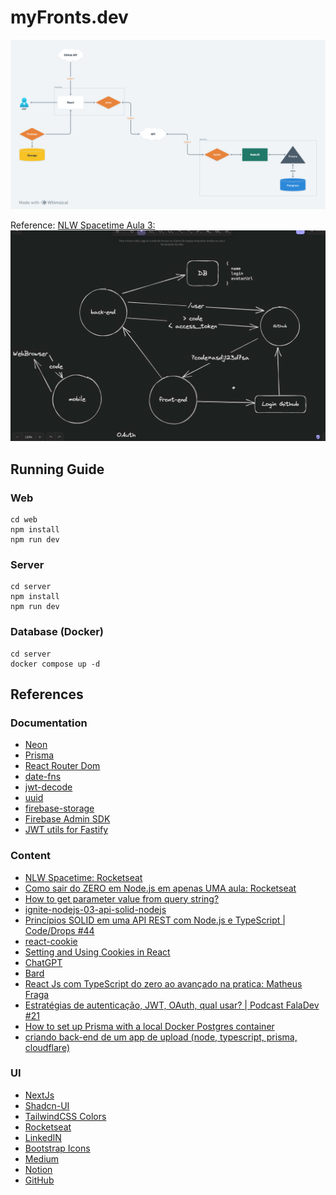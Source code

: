 # myFronts.dev

![techs-diagram](./.github/techs-diagram.png)

Reference: [NLW Spacetime Aula 3:](https://github.com/rocketseat-education/nlw-12-spacetime-ignite)
![github-oauth](./.github/github-oauth.png)

## Running Guide

### Web
```
cd web
npm install
npm run dev
```

### Server
```
cd server
npm install
npm run dev
```

### Database (Docker)
```
cd server
docker compose up -d
```

## References

### Documentation
- [Neon](https://neon.tech/docs/introduction)
- [Prisma](https://www.prisma.io/docs)
- [React Router Dom](https://reactrouter.com/)
- [date-fns](https://date-fns.org/)
- [jwt-decode](https://github.com/auth0/jwt-decode)
- [uuid](https://github.com/uuidjs/uuid)
- [firebase-storage](https://firebase.google.com/docs/storage?hl=pt-br)
- [Firebase Admin SDK](https://firebase.google.com/docs/admin/setup?hl=pt-br)
- [JWT utils for Fastify](https://github.com/fastify/fastify-jwt)

### Content
- [NLW Spacetime: Rocketseat](https://github.com/rocketseat-education/nlw-12-spacetime-ignite)
- [Como sair do ZERO em Node.js em apenas UMA aula: Rocketseat](https://www.youtube.com/watch?v=hHM-hr9q4mo)
- [How to get parameter value from query string?](https://stackoverflow.com/questions/35352638/how-to-get-parameter-value-from-query-string)
- [ignite-nodejs-03-api-solid-nodejs](https://github.com/rocketseat-education/ignite-nodejs-03-api-solid-nodejs)
- [Princípios SOLID em uma API REST com Node.js e TypeScript | Code/Drops #44](https://www.youtube.com/watch?v=vAV4Vy4jfkc)
- [react-cookie](https://github.com/bendotcodes/cookies/tree/main/packages/react-cookie)
- [Setting and Using Cookies in React](https://clerk.com/blog/setting-and-using-cookies-in-react?utm_source=www.google.com&utm_medium=referral&utm_campaign=none)
- [ChatGPT](https://chat.openai.com/)
- [Bard](https://bard.google.com/)
- [React Js com TypeScript do zero ao avançado na pratica: Matheus Fraga](https://www.udemy.com/course/react-js-typescript/)
- [Estratégias de autenticação, JWT, OAuth, qual usar? | Podcast FalaDev #21](https://www.youtube.com/watch?v=mZrt5R9eZzM)
- [How to set up Prisma with a local Docker Postgres container](https://medium.com/nerd-for-tech/how-to-set-up-prisma-with-a-local-docker-postgres-container-9e0958d08544)
- [criando back-end de um app de upload (node, typescript, prisma, cloudflare)](https://www.twitch.tv/videos/2030389139)

### UI
- [NextJs](https://nextjs.org/)
- [Shadcn-UI](https://ui.shadcn.com/)
- [TailwindCSS Colors](https://tailwindcss.com/docs/customizing-colors)
- [Rocketseat](https://rocketseat.com.br)
- [LinkedIN](https://rocketseat.com.br)
- [Bootstrap Icons](https://icons.getbootstrap.com/)
- [Medium](https://medium.com/)
- [Notion](https://www.notion.so)
- [GitHub](https://github.com)
